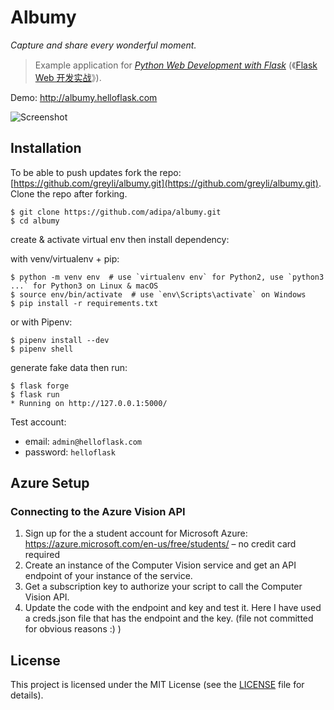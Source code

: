 # Albumy

*Capture and share every wonderful moment.*

> Example application for *[Python Web Development with Flask](https://helloflask.com/en/book/1)* (《[Flask Web 开发实战](https://helloflask.com/book/1)》).

Demo: http://albumy.helloflask.com

![Screenshot](https://helloflask.com/screenshots/albumy.png)

## Installation

To be able to push updates fork the repo: [https://github.com/greyli/albumy.git](https://github.com/greyli/albumy.git). Clone the repo after forking.
```
$ git clone https://github.com/adipa/albumy.git 
$ cd albumy
```
create & activate virtual env then install dependency:

with venv/virtualenv + pip:
```
$ python -m venv env  # use `virtualenv env` for Python2, use `python3 ...` for Python3 on Linux & macOS
$ source env/bin/activate  # use `env\Scripts\activate` on Windows
$ pip install -r requirements.txt
```
or with Pipenv:
```
$ pipenv install --dev
$ pipenv shell
```
generate fake data then run:
```
$ flask forge
$ flask run
* Running on http://127.0.0.1:5000/
```
Test account:
* email: `admin@helloflask.com`
* password: `helloflask`

## Azure Setup

### Connecting to the Azure Vision API
1. Sign up for the a student account for Microsoft Azure: https://azure.microsoft.com/en-us/free/students/ – no credit card required
2. Create an instance of the Computer Vision service and get an API endpoint of your instance of the service.
3. Get a subscription key to authorize your script to call the Computer Vision API.
4. Update the code with the endpoint and key and test it. Here I have used a creds.json file that has the endpoint and the key. (file not committed for obvious reasons :) )


## License

This project is licensed under the MIT License (see the
[LICENSE](LICENSE) file for details).
